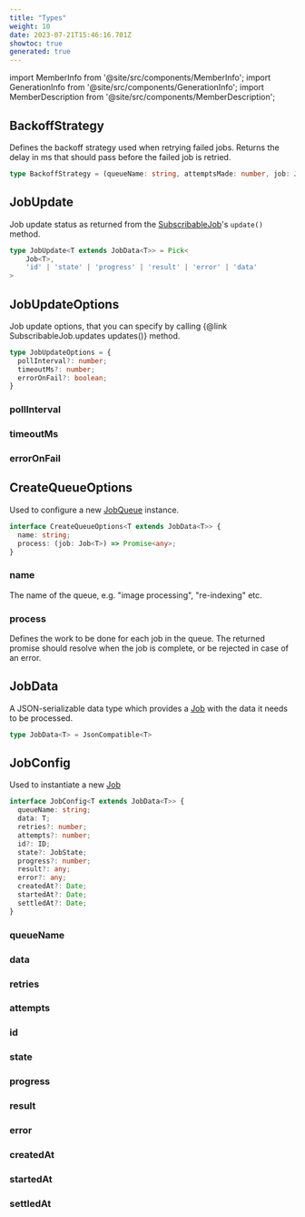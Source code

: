 ```yaml
---
title: "Types"
weight: 10
date: 2023-07-21T15:46:16.701Z
showtoc: true
generated: true
---
```

<!-- This file was generated from the Vendure source. Do not modify. Instead, re-run the "docs:build" script -->
import MemberInfo from '@site/src/components/MemberInfo';
import GenerationInfo from '@site/src/components/GenerationInfo';
import MemberDescription from '@site/src/components/MemberDescription';


## BackoffStrategy

<GenerationInfo sourceFile="packages/core/src/job-queue/polling-job-queue-strategy.ts" sourceLine="22" packageName="@vendure/core" />

Defines the backoff strategy used when retrying failed jobs. Returns the delay in
ms that should pass before the failed job is retried.

```ts title="Signature"
type BackoffStrategy = (queueName: string, attemptsMade: number, job: Job) => number
```


## JobUpdate

<GenerationInfo sourceFile="packages/core/src/job-queue/subscribable-job.ts" sourceLine="22" packageName="@vendure/core" />

Job update status as returned from the <a href='/reference/typescript-api/job-queue/subscribable-job#subscribablejob'>SubscribableJob</a>'s `update()` method.

```ts title="Signature"
type JobUpdate<T extends JobData<T>> = Pick<
    Job<T>,
    'id' | 'state' | 'progress' | 'result' | 'error' | 'data'
>
```


## JobUpdateOptions

<GenerationInfo sourceFile="packages/core/src/job-queue/subscribable-job.ts" sourceLine="34" packageName="@vendure/core" />

Job update options, that you can specify by calling {@link SubscribableJob.updates updates()} method.

```ts title="Signature"
type JobUpdateOptions = {
  pollInterval?: number;
  timeoutMs?: number;
  errorOnFail?: boolean;
}
```

<div className="members-wrapper">

### pollInterval

<MemberInfo kind="property" type="number"   />


### timeoutMs

<MemberInfo kind="property" type="number"   />


### errorOnFail

<MemberInfo kind="property" type="boolean"   />




</div>


## CreateQueueOptions

<GenerationInfo sourceFile="packages/core/src/job-queue/types.ts" sourceLine="13" packageName="@vendure/core" />

Used to configure a new <a href='/reference/typescript-api/job-queue/#jobqueue'>JobQueue</a> instance.

```ts title="Signature"
interface CreateQueueOptions<T extends JobData<T>> {
  name: string;
  process: (job: Job<T>) => Promise<any>;
}
```

<div className="members-wrapper">

### name

<MemberInfo kind="property" type="string"   />

The name of the queue, e.g. "image processing", "re-indexing" etc.
### process

<MemberInfo kind="property" type="(job: <a href='/reference/typescript-api/job-queue/job#job'>Job</a>&#60;T&#62;) =&#62; Promise&#60;any&#62;"   />

Defines the work to be done for each job in the queue. The returned promise
should resolve when the job is complete, or be rejected in case of an error.


</div>


## JobData

<GenerationInfo sourceFile="packages/core/src/job-queue/types.ts" sourceLine="35" packageName="@vendure/core" />

A JSON-serializable data type which provides a <a href='/reference/typescript-api/job-queue/job#job'>Job</a>
with the data it needs to be processed.

```ts title="Signature"
type JobData<T> = JsonCompatible<T>
```


## JobConfig

<GenerationInfo sourceFile="packages/core/src/job-queue/types.ts" sourceLine="44" packageName="@vendure/core" />

Used to instantiate a new <a href='/reference/typescript-api/job-queue/job#job'>Job</a>

```ts title="Signature"
interface JobConfig<T extends JobData<T>> {
  queueName: string;
  data: T;
  retries?: number;
  attempts?: number;
  id?: ID;
  state?: JobState;
  progress?: number;
  result?: any;
  error?: any;
  createdAt?: Date;
  startedAt?: Date;
  settledAt?: Date;
}
```

<div className="members-wrapper">

### queueName

<MemberInfo kind="property" type="string"   />


### data

<MemberInfo kind="property" type="T"   />


### retries

<MemberInfo kind="property" type="number"   />


### attempts

<MemberInfo kind="property" type="number"   />


### id

<MemberInfo kind="property" type="<a href='/reference/typescript-api/common/id#id'>ID</a>"   />


### state

<MemberInfo kind="property" type="<a href='/reference/typescript-api/common/job-state#jobstate'>JobState</a>"   />


### progress

<MemberInfo kind="property" type="number"   />


### result

<MemberInfo kind="property" type="any"   />


### error

<MemberInfo kind="property" type="any"   />


### createdAt

<MemberInfo kind="property" type="Date"   />


### startedAt

<MemberInfo kind="property" type="Date"   />


### settledAt

<MemberInfo kind="property" type="Date"   />




</div>
